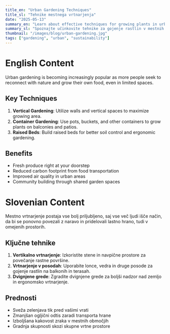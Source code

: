 ```yaml
---
title_en: "Urban Gardening Techniques"
title_sl: "Tehnike mestnega vrtnarjenja"
date: "2025-05-13"
summary_en: "Learn about effective techniques for growing plants in urban environments."
summary_sl: "Spoznajte učinkovite tehnike za gojenje rastlin v mestnih okoljih."
thumbnail: "/images/blog/urban-gardening.jpg"
tags: ["gardening", "urban", "sustainability"]
---
```


<!-- English Content -->
# English Content

Urban gardening is becoming increasingly popular as more people seek to reconnect with nature and grow their own food, even in limited spaces.

## Key Techniques

1. **Vertical Gardening**: Utilize walls and vertical spaces to maximize growing area.
2. **Container Gardening**: Use pots, buckets, and other containers to grow plants on balconies and patios.
3. **Raised Beds**: Build raised beds for better soil control and ergonomic gardening.

## Benefits

- Fresh produce right at your doorstep
- Reduced carbon footprint from food transportation
- Improved air quality in urban areas
- Community building through shared garden spaces

<!-- Slovenian Content -->
# Slovenian Content

Mestno vrtnarjenje postaja vse bolj priljubljeno, saj vse več ljudi išče način, da bi se ponovno povezali z naravo in pridelovali lastno hrano, tudi v omejenih prostorih.

## Ključne tehnike

1. **Vertikalno vrtnarjenje**: Izkoristite stene in navpične prostore za povečanje rastne površine.
2. **Vrtnarjenje v posodah**: Uporabite lonce, vedra in druge posode za gojenje rastlin na balkonih in terasah.
3. **Dvignjene grede**: Zgradite dvignjene grede za boljši nadzor nad zemljo in ergonomsko vrtnarjenje.

## Prednosti

- Sveža zelenjava tik pred vašimi vrati
- Zmanjšan ogljični odtis zaradi transporta hrane
- Izboljšana kakovost zraka v mestnih območjih
- Gradnja skupnosti skozi skupne vrtne prostore
